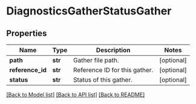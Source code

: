 # DiagnosticsGatherStatusGather

## Properties
Name | Type | Description | Notes
------------ | ------------- | ------------- | -------------
**path** | **str** | Gather file path. | [optional] 
**reference_id** | **str** | Reference ID for this gather. | [optional] 
**status** | **str** | Status of this gather. | [optional] 

[[Back to Model list]](../README.md#documentation-for-models) [[Back to API list]](../README.md#documentation-for-api-endpoints) [[Back to README]](../README.md)



